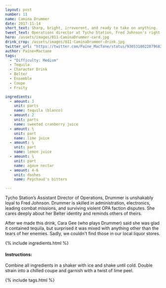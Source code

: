 ```yaml
---
layout: post
number: 11
name: Camina Drummer
date: 2017-11-14
short_text: Sharp, bright, irreverent, and ready to take on anything.
tweet_text: Operations director at Tycho Station, Fred Johnson's right hand, and a multi-skilled Belter badass.
hero: /assets/images/011-CaminaDrummer-card.jpg
drink_crop: /assets/images/011-CaminaDrummer-drink.jpg
twitter_url: "https://twitter.com/Paine_MacTane/status/930531802287968256"
author: Paine×Mactane
tags: 
  - "Difficulty: Medium"
  - Tequila
  - Character Drink
  - Belter
  - Ensemble
  - Coupe
  - Fruity

ingredients:
  - amount: 3
    unit: parts
    name: tequila (blanco)
  - amount: 2
    unit: parts
    name: sweeted cranberry juice
  - amount: ½
    unit: part
    name: lime juice
  - amount: ¼
    unit: part
    name: lemon juice
  - amount: ¼
    unit: part
    name: agave nectar
  - amount: 4-6
    unit: dashes
    name: Peychaud's bitters

---
```


Tycho Station’s Assistant Director of Operations, Drummer is unshakably loyal to Fred Johnson. Drummer is skilled in administration, electronics, leading combat missions, and surviving violent OPA faction disputes. She cares deeply about her Belter identity and reminds others of theirs.

After we made this drink, Cara Gee (who plays Drummer) said she was glad it contained tequila, but surprised it was mixed with anything other than the tears of her enemies. Sadly, we couldn't find those in our local liquor stores. 

{% include ingredients.html %}

#### Instructions:

Combine all ingredients in a shaker with ice and shake until cold. Double strain into a chilled coupe and garnish with a twist of lime peel. 

{% include tags.html %}
